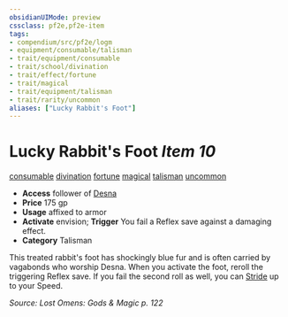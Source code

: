 ```yaml
---
obsidianUIMode: preview
cssclass: pf2e,pf2e-item
tags:
- compendium/src/pf2e/logm
- equipment/consumable/talisman
- trait/equipment/consumable
- trait/school/divination
- trait/effect/fortune
- trait/magical
- trait/equipment/talisman
- trait/rarity/uncommon
aliases: ["Lucky Rabbit's Foot"]
---
```

# Lucky Rabbit's Foot *Item 10*  
[consumable](consumable.md)  [divination](divination.md)  [fortune](fortune.md)  [magical](magical.md)  [talisman](talisman.md)  [uncommon](uncommon.md)  

- **Access** follower of [Desna](../../setting/deities/desna.md)
- **Price** 175 gp
- **Usage** affixed to armor
- **Activate** envision; **Trigger** You fail a Reflex save against a damaging effect.
- **Category** Talisman

This treated rabbit's foot has shockingly blue fur and is often carried by vagabonds who worship Desna. When you activate the foot, reroll the triggering Reflex save. If you fail the second roll as well, you can [Stride](stride.md) up to your Speed.

*Source: Lost Omens: Gods & Magic p. 122*